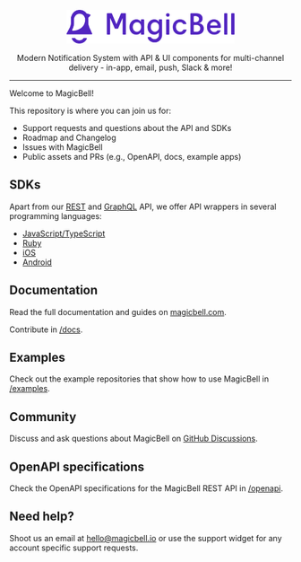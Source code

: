 <p align="center">
  <a href="https://magicbell.com">
    <picture>
      <source media="(prefers-color-scheme: dark)" srcset="./.github/assets/logo-light.svg">
      <source media="(prefers-color-scheme: light)" srcset="./.github/assets/logo-dark.svg">
      <img alt="MagicBell" src="./.github/assets/logo-dark.svg" width="300" height="60" style="max-width: 100%;">
    </picture>
  </a>
</p>

<p align="center">
  Modern Notification System with API & UI components for multi-channel delivery - in-app, email, push, Slack & more!
</p>

---

Welcome to MagicBell!

This repository is where you can join us for:

- Support requests and questions about the API and SDKs
- Roadmap and Changelog
- Issues with MagicBell
- Public assets and PRs (e.g., OpenAPI, docs, example apps)

## SDKs

Apart from our [REST](https://www.magicbell.com/docs/rest-api/overview) and [GraphQL](https://www.magicbell.com/docs/graphql-api/overview) API, we offer API wrappers in several programming languages:

- [JavaScript/TypeScript](https://github.com/magicbell-io/magicbell-js)
- [Ruby](https://github.com/magicbell-io/magicbell-ruby)
- [iOS](https://github.com/magicbell-io/magicbell-swift)
- [Android](https://github.com/magicbell-io/magicbell-android)

## Documentation

Read the full documentation and guides on [magicbell.com](https://magicbell.com/).

Contribute in [/docs](./docs).

## Examples

Check out the example repositories that show how to use MagicBell in [/examples](./examples).

## Community

Discuss and ask questions about MagicBell on [GitHub Discussions](https://github.com/magicbell-io/public/discussions).

##  OpenAPI specifications

Check the OpenAPI specifications for the MagicBell REST API in [/openapi](./openapi).

## Need help?

Shoot us an email at <hello@magicbell.io> or use the support widget for any account specific support requests.
